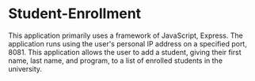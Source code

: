 # Student-Enrollment

This application primarily uses a framework of JavaScript, Express. The application runs using the user's personal IP address on a specified port, 8081. This application allows the user to add a student, giving their first name, last name, and program, to a list of enrolled students in the university. 
